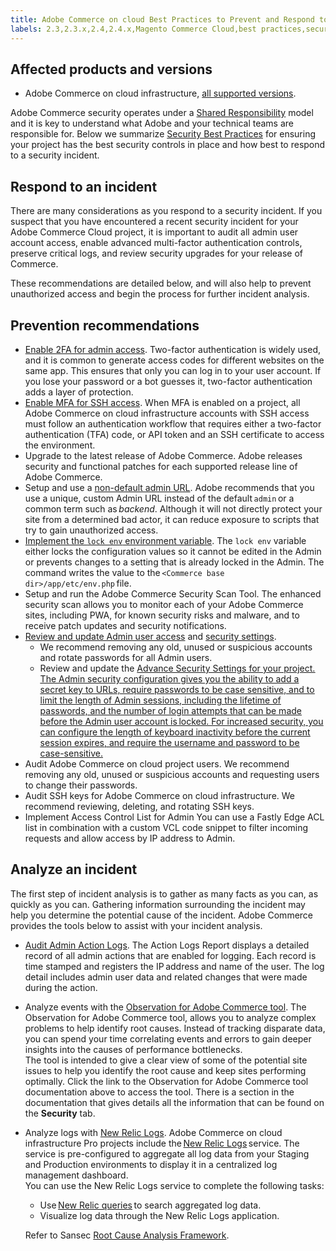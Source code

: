 ```yaml
---
title: Adobe Commerce on cloud Best Practices to Prevent and Respond to a Security Incident
labels: 2.3,2.3.x,2.4,2.4.x,Magento Commerce Cloud,best practices,security,Adobe Commerce,cloud infrastructure
---
```


## Affected products and versions

* Adobe Commerce on cloud infrastructure, [all supported versions](https://magento.com/sites/default/files/magento-software-lifecycle-policy.pdf).


Adobe Commerce security operates under a [Shared Responsibility](https://www.adobe.com/content/dam/cc/en/trust-center/ungated/whitepapers/experience-cloud/adobe-commerce-shared-responsibility-guide.pdf) model and it is key to understand what Adobe and your technical teams are responsible for. Below we summarize [Security Best Practices](https://www.adobe.com/content/dam/cc/en/security/pdfs/Adobe-Magento-Commerce-Best-Practices-Guide.pdf) for ensuring your project has the best security controls in place and how best to respond to a security incident.

## Respond to an incident

There are many considerations as you respond to a security incident. If you suspect that you have encountered a recent security incident for your Adobe Commerce Cloud project, it is important to audit all admin user account access, enable advanced multi-factor authentication controls, preserve critical logs, and review security upgrades for your release of Commerce.

These recommendations are detailed below, and will also help to prevent unauthorized access and begin the process for further incident analysis.

## Prevention recommendations

* [Enable 2FA for admin access](https://docs.magento.com/user-guide/stores/security-two-factor-authentication.html).
    Two-factor authentication is widely used, and it is common to generate access codes for different websites on the same app. This ensures that only you can log in to your user account. If you lose your password or a bot guesses it, two-factor authentication adds a layer of protection.
* [Enable MFA for SSH access](https://devdocs.magento.com/cloud/project/project-enable-mfa-enforcement.html).
    When MFA is enabled on a project, all Adobe Commerce on cloud infrastructure accounts with SSH access must follow an authentication workflow that requires either a two-factor authentication (TFA) code, or API token and an SSH certificate to access the environment.
* Upgrade to the latest release of Adobe Commerce.
    Adobe releases security and functional patches for each supported release line of Adobe Commerce.
* Setup and use a [non-default admin URL](https://docs.magento.com/user-guide/stores/store-urls-custom-admin.html).
    Adobe recommends that you use a unique, custom Admin URL instead of the default `admin` or a common term such as *backend*. Although it will not directly protect your site from a determined bad actor, it can reduce exposure to scripts that try to gain unauthorized access.
* [Implement the `lock env` environment variable](https://experienceleague.adobe.com/docs/commerce-operations/configuration-guide/cli/configuration-management/set-configuration-values.html#set-configuration-values-that-cannot-be-edited-in-the-admin).
    The `lock env` variable either locks the configuration values so it cannot be edited in the Admin or prevents changes to a setting that is already locked in the Admin. The command writes the value to the `<Commerce base dir>/app/etc/env.php` file.
* Setup and run the Adobe Commerce Security Scan Tool.
    The enhanced security scan allows you to monitor each of your Adobe Commerce sites, including PWA, for known security risks and malware, and to receive patch updates and security notifications.
* [Review and update Admin user access](https://docs.magento.com/user-guide/system/permissions-users-all.html) and [security settings](https://docs.magento.com/user-guide/system/permissions-users-all.html).
    * We recommend removing any old, unused or suspicious accounts and rotate passwords for all Admin users.
    * Review and update the <ins>Advance Security Settings<ins> for your project. The Admin security configuration gives you the ability to add a secret key to URLs, require passwords to be case sensitive, and to limit the length of Admin sessions, including the lifetime of passwords, and the number of login attempts that can be made before the Admin user account is <ins>locked</ins>. For increased security, you can configure the length of keyboard inactivity before the current session expires, and require the username and password to be case-sensitive.
* Audit Adobe Commerce on cloud project users.
    We recommend removing any old, unused or suspicious accounts and requesting users to change their passwords.
* Audit SSH keys for Adobe Commerce on cloud infrastructure.
    We recommend reviewing, deleting, and rotating SSH keys.
* Implement Access Control List for Admin
    You can use a Fastly Edge ACL list in combination with a custom VCL code snippet to filter incoming requests and allow access by IP address to Admin.

## Analyze an incident

The first step of incident analysis is to gather as many facts as you can, as quickly as you can. Gathering information surrounding the incident may help you determine the potential cause of the incident. Adobe Commerce provides the tools below to assist with your incident analysis.

* [Audit Admin Action Logs](https://docs.magento.com/user-guide/system/action-log-report.html).
    The Action Logs Report displays a detailed record of all admin actions that are enabled for logging. Each record is time stamped and registers the IP address and name of the user. The log detail includes admin user data and related changes that were made during the action.
* Analyze events with the [Observation for Adobe Commerce tool](https://experienceleague.adobe.com/docs/commerce-operations/tools/observation-for-adobe-commerce/intro.html?lang=en).
    The Observation for Adobe Commerce tool, allows you to analyze complex problems to help identify root causes. Instead of tracking disparate data, you can spend your time correlating events and errors to gain deeper insights into the causes of performance bottlenecks.  
    The tool is intended to give a clear view of some of the potential site issues to help you identify the root cause and keep sites performing optimally. Click the link to the Observation for Adobe Commerce tool documentation above to access the tool. There is a section in the documentation that gives details all the information that can be found on the **Security** tab.
* Analyze logs with [New Relic Logs](https://devdocs.magento.com/cloud/project/new-relic.html#new-relic-logs).
    Adobe Commerce on cloud infrastructure Pro projects include the [New Relic Logs](https://docs.newrelic.com/docs/logs/new-relic-logs/get-started/introduction-new-relic-logs) service. The service is pre-configured to aggregate all log data from your Staging and Production environments to display it in a centralized log management dashboard.  
    You can use the New Relic Logs service to complete the following tasks:
    * Use [New Relic queries](https://docs.newrelic.com/docs/logs/new-relic-logs/ui-data/query-syntax-logs) to search aggregated log data.
    * Visualize log data through the New Relic Logs application.

    Refer to Sansec [Root Cause Analysis Framework](https://sansec.io/kb/incident-response/magento-root-cause-analysis).

